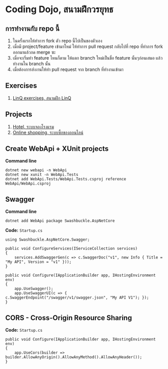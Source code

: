 # Coding Dojo, สนามฝึกวรยุทธ 

## การทำงานกับ repo นี้
1. ในครั้งแรกให้ทำการ fork ตัว repo นี้ไปเป็นของตัวเอง
1. เมื่อมี project/feature เข้ามาใหม่ ให้ทำการ pull request กลับไปที่ repo ที่ทำการ fork ออกมาแล้วกด merge ซะ
1. เมื่อจะเริ่มทำ feature ไหนก็ตาม ให้แตก branch ใหม่เป็นชื่อ feature นั้นๆก่อนเสมอ แล้วทำงานใน branch นั้น
1. เมื่อต้องการส่งงานให้ทำ pull request จาก branch ที่ทำงานเข้ามา

## Exercises
1. [LinQ exercises, สนามฝึก LinQ](LinQExercises/README.md)

## Projects
1. [Hotel, ระบบจองโรงแรม](Hotel/README.md)
1. [Online shopping, ระบบซื้อของออนไลน์](OnlineShopping/README.md)

## Create WebApi + XUnit projects
**Command line**
```
dotnet new webapi -n WebApi
dotnet new xunit -n WebApi.Tests
dotnet add WebApi.Tests/WebApi.Tests.csproj reference WebApi/WebApi.csproj
```

## Swagger
**Command line**
```
dotnet add WebApi package Swashbuckle.AspNetCore
```
**Code:** `Startup.cs`
```
using Swashbuckle.AspNetCore.Swagger;

public void ConfigureServices(IServiceCollection services)
{
    services.AddSwaggerGen(c => c.SwaggerDoc("v1", new Info { Title = "My API", Version = "v1" }));
}

public void Configure(IApplicationBuilder app, IHostingEnvironment env)
{
    app.UseSwagger();
    app.UseSwaggerUI(c => { c.SwaggerEndpoint("/swagger/v1/swagger.json", "My API V1"); });
}
```

## CORS - Cross-Origin Resource Sharing
**Code:** `Startup.cs`
```
public void Configure(IApplicationBuilder app, IHostingEnvironment env)
{
    app.UseCors(builder => builder.AllowAnyOrigin().AllowAnyMethod().AllowAnyHeader());
}
```